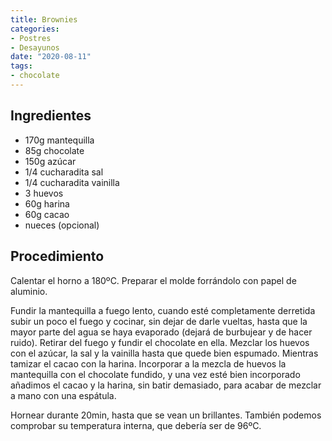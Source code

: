 ```yaml
---
title: Brownies
categories:
- Postres
- Desayunos
date: "2020-08-11"
tags:
- chocolate
---
```


## Ingredientes

* 170g mantequilla
* 85g chocolate
* 150g azúcar
* 1/4 cucharadita sal
* 1/4 cucharadita vainilla
* 3 huevos
* 60g harina
* 60g cacao
* nueces (opcional)

## Procedimiento

Calentar el horno a 180ºC. Preparar el molde forrándolo con papel de aluminio.

Fundir la mantequilla a fuego lento, cuando esté completamente derretida subir un poco el fuego y cocinar, sin dejar de darle vueltas, hasta que la mayor parte del agua se haya evaporado (dejará de burbujear y de hacer ruido). Retirar del fuego y fundir el chocolate en ella.
Mezclar los huevos con el azúcar, la sal y la vainilla hasta que quede bien espumado. Mientras tamizar el cacao con la harina. Incorporar a la mezcla de huevos la mantequilla con el chocolate fundido, y una vez esté bien incorporado añadimos el cacao y la harina, sin batir demasiado, para acabar de mezclar a mano con una espátula.

Hornear durante 20min, hasta que se vean un brillantes. También podemos comprobar su temperatura interna, que debería ser de 96ºC.